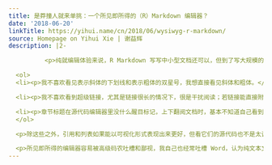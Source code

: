 ```yaml
---
title: 是莽撞人就来单挑：一个所见即所得的（R）Markdown 编辑器？
date: '2018-06-20'
linkTitle: https://yihui.name/cn/2018/06/wysiwyg-r-markdown/
source: Homepage on Yihui Xie | 谢益辉
description: |2-

          <p>纯就编辑体验来说，R Markdown 写写中小型文档还可以，但到了写大规模的文档就有点令人头疼了，比如写书。这种情况下需要尽可能减少分心因素，不然很难连续取得进展，而坦白说，阅读大型 Markdown 源文档并不是一件让人愉悦的事情，让我写书的时候有些眼乏。其实我的不满之处并不多：</p>

  <ol>
  <li><p>我不喜欢看见表示斜体的下划线和表示粗体的双星号，我想直接看见斜体和粗体。</p></li>

  <li><p>我不喜欢看到超级链接，尤其是链接很长的情况下，很是干扰阅读；若链接能直接附着在文字上会好很多（可以像 Google Doc 那样点击编辑更新链接）。</p></li>

  <li><p>章节标题在源代码编辑器里没什么醒目标记，上下翻阅文档时，基本不知道自己看到哪一小节了。</p></li>
  </ol>

  <p>除这些之外，引用和列表如果能以可视化形式表现出来更好，但看它们的源代码也不是太让人不舒服，而且我写书的时候并不常用引用段落。</p>

  <p>所见即所得的编辑器容易被高级码农吐槽和鄙视，我自己也经常吐槽 Word，认为纯文本文件优于用手直
---
```

